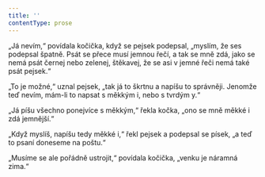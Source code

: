 ```yaml
---
title: ''
contentType: prose
---
```


<section>

„Já nevím,“ povídala kočička, když se pejsek podepsal, „myslím, že ses podepsal špatně. Psát se přece musí jemnou řečí, a tak se mně zdá, jako se nemá psát černej nebo zelenej, štěkavej, že se asi v jemné řeči nemá také psát pejsek.“

„To je možné,“ uznal pejsek, „tak já to škrtnu a napíšu to správněji. Jenomže teď nevím, mám-li to napsat s měkkým i, nebo s tvrdým y.“

„Já píšu všechno ponejvíce s měkkým,“ řekla kočka, „ono se mně měkké i zdá jemnější.“

„Když myslíš, napíšu tedy měkké i,“ řekl pejsek a podepsal se písek, „a teď to psaní doneseme na poštu.“

„Musíme se ale pořádně ustrojit,“ povídala kočička, „venku je náramná zima.“

</section>
